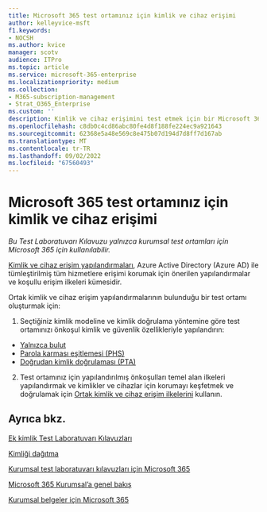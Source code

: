 ```yaml
---
title: Microsoft 365 test ortamınız için kimlik ve cihaz erişimi
author: kelleyvice-msft
f1.keywords:
- NOCSH
ms.author: kvice
manager: scotv
audience: ITPro
ms.topic: article
ms.service: microsoft-365-enterprise
ms.localizationpriority: medium
ms.collection:
- M365-subscription-management
- Strat_O365_Enterprise
ms.custom: ''
description: Kimlik ve cihaz erişimini test etmek için bir Microsoft 365 ortamı oluşturun.
ms.openlocfilehash: c8db0c4cd86abc80fe4d8f188fe224ec9a921643
ms.sourcegitcommit: 62368e5a48e569c8e475b07d194d7d8ff7d167ab
ms.translationtype: MT
ms.contentlocale: tr-TR
ms.lasthandoff: 09/02/2022
ms.locfileid: "67560493"
---
```

# <a name="identity-and-device-access-for-your-microsoft-365-test-environment"></a>Microsoft 365 test ortamınız için kimlik ve cihaz erişimi

*Bu Test Laboratuvarı Kılavuzu yalnızca kurumsal test ortamları için Microsoft 365 için kullanılabilir.*

[Kimlik ve cihaz erişim yapılandırmaları](../security/office-365-security/microsoft-365-policies-configurations.md), Azure Active Directory (Azure AD) ile tümleştirilmiş tüm hizmetlere erişimi korumak için önerilen yapılandırmalar ve koşullu erişim ilkeleri kümesidir.

Ortak kimlik ve cihaz erişim yapılandırmalarının bulunduğu bir test ortamı oluşturmak için:

1. Seçtiğiniz kimlik modeline ve kimlik doğrulama yöntemine göre test ortamınızı önkoşul kimlik ve güvenlik özellikleriyle yapılandırın:

  - [Yalnızca bulut](cloud-only-prereqs-m365-test-environment.md)
  - [Parola karması eşitlemesi (PHS)](phs-prereqs-m365-test-environment.md)
  - [Doğrudan kimlik doğrulaması (PTA)](pta-prereqs-m365-test-environment.md)

2. Test ortamınız için yapılandırılmış önkoşulları temel alan ilkeleri yapılandırmak ve kimlikler ve cihazlar için korumayı keşfetmek ve doğrulamak için [Ortak kimlik ve cihaz erişim ilkelerini](../security/office-365-security/identity-access-policies.md) kullanın.

## <a name="see-also"></a>Ayrıca bkz.

[Ek kimlik Test Laboratuvarı Kılavuzları](m365-enterprise-test-lab-guides.md#identity)

[Kimliği dağıtma](deploy-identity-solution-overview.md)

[Kurumsal test laboratuvarı kılavuzları için Microsoft 365](m365-enterprise-test-lab-guides.md)

[Microsoft 365 Kurumsal’a genel bakış](microsoft-365-overview.md)

[Kurumsal belgeler için Microsoft 365](/microsoft-365-enterprise/)
